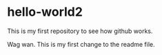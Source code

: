 # hello-world2
This is my first repository to see how github works. 

Wag wan. This is my first change to the readme file. 
